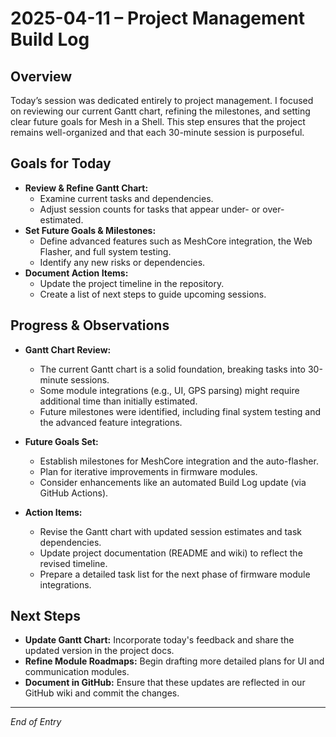 # 2025-04-11 – Project Management Build Log

## Overview
Today’s session was dedicated entirely to project management. I focused on reviewing our current Gantt chart, refining the milestones, and setting clear future goals for Mesh in a Shell. This step ensures that the project remains well-organized and that each 30-minute session is purposeful.

## Goals for Today
- **Review & Refine Gantt Chart:**  
  - Examine current tasks and dependencies.
  - Adjust session counts for tasks that appear under- or over-estimated.
- **Set Future Goals & Milestones:**  
  - Define advanced features such as MeshCore integration, the Web Flasher, and full system testing.
  - Identify any new risks or dependencies.
- **Document Action Items:**  
  - Update the project timeline in the repository.
  - Create a list of next steps to guide upcoming sessions.

## Progress & Observations
- **Gantt Chart Review:**  
  - The current Gantt chart is a solid foundation, breaking tasks into 30-minute sessions.
  - Some module integrations (e.g., UI, GPS parsing) might require additional time than initially estimated.
  - Future milestones were identified, including final system testing and the advanced feature integrations.
  
- **Future Goals Set:**  
  - Establish milestones for MeshCore integration and the auto-flasher.
  - Plan for iterative improvements in firmware modules.
  - Consider enhancements like an automated Build Log update (via GitHub Actions).
  
- **Action Items:**  
  - Revise the Gantt chart with updated session estimates and task dependencies.
  - Update project documentation (README and wiki) to reflect the revised timeline.
  - Prepare a detailed task list for the next phase of firmware module integrations.

## Next Steps
- **Update Gantt Chart:** Incorporate today's feedback and share the updated version in the project docs.
- **Refine Module Roadmaps:** Begin drafting more detailed plans for UI and communication modules.
- **Document in GitHub:** Ensure that these updates are reflected in our GitHub wiki and commit the changes.

---

*End of Entry*
